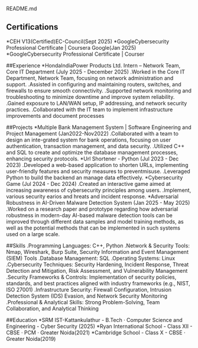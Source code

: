 README.md
## Certifications
*CEH V13(Certified)EC-Council(Sept 2025)
*GoogleCybersecurity Professional Certificate | Coursera Google(Jan 2025)
*GoogleCybersecurity Professional Certificate | Courser

##Experience
*HondaIndiaPower Products Ltd. Intern – Network Team, Core IT Department (July 2025 - December 2025)
.Worked in the Core IT Department, Network Team, focusing on network administration and support.
.Assisted in configuring and maintaining routers, switches, and firewalls to ensure smooth connectivity.
.Supported network monitoring and troubleshooting to minimize downtime and improve system reliability.
.Gained exposure to LAN/WAN setup, IP addressing, and network security practices.
.Collaborated with the IT team to implement infrastructure improvements and document processes

##Projects
*Multiple Bank Management System | Software Engineering and Project Management (Jan2022-Nov2022)
.Collaborated with a team to design an inte-grated system for bank operations, focusing on user authentication,
transaction management, and data security.
.Utilized C++ and SQL to create and optimize the database management processes, enhancing security protocols.
*Url Shortener - Python (Jul 2023 - Dec 2023)
.Developed a web-based application to shorten URLs, implementing user-friendly features and
security measures to preventmisuse.
.Leveraged Python to build the backend an manage data effectively.
*Cybersecurity Game (Jul 2024 - Dec 2024)
.Created an interactive game aimed at increasing awareness of cybersecurity principles
among users.
.Implement, various security earios and hreats and incident response.
*Adversarial Robustness in AI-Driven Malware Detection System (Jan 2025 - May 2025)
.Worked on a research paper and prototype regarding how adversarial robustness in modern-day AI-based malware
detection tools can be improved through different data samples and model training methods, as well as the
potential methods that can be implemented in such systems used on a large scale.

##Skills
.Programming Languages: C++, Python
.Network & Security Tools: Nmap, Wireshark, Burp Suite, Security Information and Event Management (SIEM) Tools
.Database Management: SQL
.Operating Systems: Linux
.Cybersecurity Techniques: Security Hardening, Incident Response, Threat Detection and Mitigation, Risk Assessment, and
Vulnerability Management
.Security Frameworks & Controls: Implementation of security policies, standards, and best practices aligned with industry
frameworks (e.g., NIST, ISO 27001)
.Infrastructure Security: Firewall Configuration, Intrusion Detection System (IDS) Evasion, and Network Security Monitoring
.Professional & Analytical Skills: Strong Problem-Solving, Team Collaboration, and Analytical Thinking

##Education
*SRM IST-Kattankulathur - B.Tech · Computer Science and Engineering - Cyber Security (2025)
*Ryan International School - Class XII - CBSE · PCM · Greater Noida(2021)
*Cambridge School - Class X - CBSE · Greater Noida(2019)
